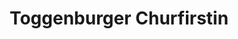 ---
title: "Toggenburger Churfirstin"
url: /bad-neuenahr-ahrweiler/toggenburger-churfirstin/
shop: Käse
---